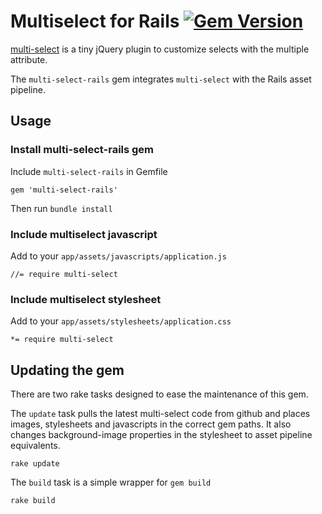 # Multiselect for Rails [![Gem Version](https://badge.fury.io/rb/multi-select-rails.png)](http://badge.fury.io/rb/multi-select-rails)

[multi-select](https://github.com/lou/multi-select) is a tiny jQuery plugin to customize selects with the multiple attribute.

The `multi-select-rails` gem integrates `multi-select` with the Rails asset pipeline.

## Usage

### Install multi-select-rails gem

Include `multi-select-rails` in Gemfile

    gem 'multi-select-rails'

Then run `bundle install`

### Include multiselect javascript

Add to your `app/assets/javascripts/application.js`

    //= require multi-select

### Include multiselect stylesheet

Add to your `app/assets/stylesheets/application.css`

    *= require multi-select

## Updating the gem
There are two rake tasks designed to ease the maintenance of this gem.

The `update` task pulls the latest multi-select code from github and places images, stylesheets and javascripts in the correct gem paths. It also changes background-image properties in the stylesheet to asset pipeline equivalents.

	rake update

The `build` task is a simple wrapper for `gem build`

	rake build


